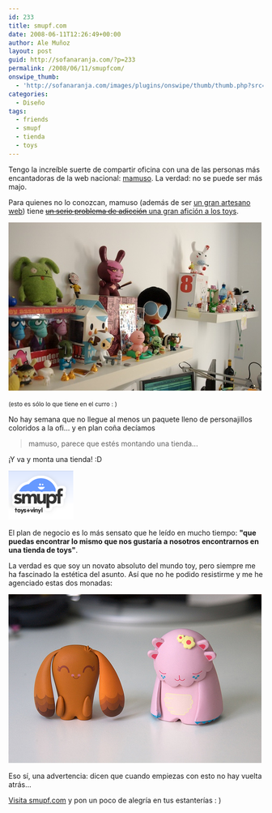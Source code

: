 ```yaml
---
id: 233
title: smupf.com
date: 2008-06-11T12:26:49+00:00
author: Ale Muñoz
layout: post
guid: http://sofanaranja.com/?p=233
permalink: /2008/06/11/smupfcom/
onswipe_thumb:
  - 'http://sofanaranja.com/images/plugins/onswipe/thumb/thumb.php?src=/images/2008/06/la_estanteria_de_mamuso.jpg&amp;w=600&amp;h=800&amp;zc=1&amp;q=75&amp;f=0'
categories:
  - Diseño
tags:
  - friends
  - smupf
  - tienda
  - toys
---
```

Tengo la increíble suerte de compartir oficina con una de las personas más encantadoras de la web nacional: [mamuso](http://mamuso.net). La verdad: no se puede ser más majo.

Para quienes no lo conozcan, mamuso (además de ser [un gran artesano web](http://iwannagothere.net/about)) tiene [<del>un serio problema de adicción</del> una gran afición a los toys](http://madeonvinyl.com).

![La estanteria de mamuso](/images/2008/06/la_estanteria_de_mamuso.jpg)

<small>(esto es sólo lo que tiene en el curro : )</small>

No hay semana que no llegue al menos un paquete lleno de personajillos coloridos a la ofi... y en plan coña decíamos

> mamuso, parece que estés montando una tienda...

¡Y va y monta una tienda! :D

[![Logo smupf](/images/2008/06/logo.png)](http://smupf.com)

El plan de negocio es lo más sensato que he leído en mucho tiempo: **"que puedas encontrar lo mismo que nos gustaría a nosotros encontrarnos en una tienda de toys"**.

La verdad es que soy un novato absoluto del mundo toy, pero siempre me ha fascinado la estética del asunto. Así que no he podido resistirme y me he agenciado estas dos monadas:

![Miss Mishka & Bamboobi](/images/2008/06/2569448821_4c29c6ea85.jpg)

Eso sí, una advertencia: dicen que cuando empiezas con esto no hay vuelta atrás...

[Visita smupf.com](http://smupf.com) y pon un poco de alegría en tus estanterías : )